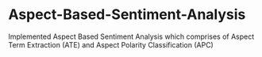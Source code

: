 # Aspect-Based-Sentiment-Analysis
Implemented Aspect Based Sentiment Analysis which comprises of Aspect Term Extraction (ATE) and Aspect Polarity Classification (APC)
